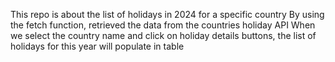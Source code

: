 This repo is about the list of holidays in 2024 for a specific country
By using the fetch function, retrieved the data from the countries holiday API
When we select the country name and click on holiday details buttons, the list of holidays for this year will populate in table
